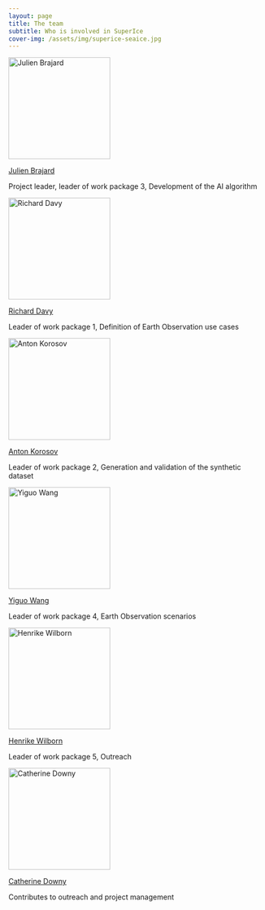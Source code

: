 ```yaml
---
layout: page
title: The team
subtitle: Who is involved in SuperIce 
cover-img: /assets/img/superice-seaice.jpg
---
```

<p align="left">
<img src="https://nersc.no/wp-content/uploads/2023/09/JulienBrajard-1024x1024.jpg" alt="Julien Brajard"  width="200"/>
</p>

[Julien Brajard](https://nersc.no/en/ansatt/julien-brajard/)

Project leader, leader of work package 3, Development of the AI algorithm



<p align="left">
<img src="https://nersc.no/wp-content/uploads/2023/09/RichardDavy.jpg" alt="Richard Davy"  width="200"/>
</p>

[Richard Davy](https://nersc.no/en/ansatt/richard-davy/)

Leader of work package 1, Definition of Earth Observation use cases


<p align="left">
<img src="https://nersc.no/wp-content/uploads/2023/09/AntonKorosov.jpg" alt="Anton Korosov"  width="200"/>
</p>

[Anton Korosov](https://nersc.no/en/ansatt/anton-korosov/)

Leader of work package 2, Generation and validation of the synthetic dataset 


<p align="left">
<img src="https://nersc.no/wp-content/uploads/2023/09/YiguoWang.jpg" alt="Yiguo Wang"  width="200"/>
</p>

[Yiguo Wang](https://nersc.no/en/ansatt/yiguo-wang/)

Leader of work package 4, Earth Observation scenarios


<p align="left">
<img src="https://nersc.no/wp-content/uploads/2023/09/HenrikeWilborn.jpg" alt="Henrike Wilborn"  width="200"/>
</p>

[Henrike Wilborn](https://nersc.no/en/ansatt/henrike-wilborn/)

Leader of work package 5, Outreach


<p align="left">
<img src="https://nersc.no/wp-content/uploads/2023/09/CatDowny.jpg" alt="Catherine Downy"  width="200"/>
</p>

[Catherine Downy](https://nersc.no/en/ansatt/cat-downy/)

Contributes to outreach and project management

